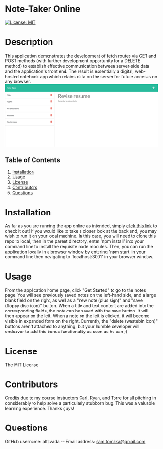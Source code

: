 # Note-Taker Online
[![License: MIT](https://img.shields.io/badge/License-MIT-yellow.svg)](https://opensource.org/licenses/MIT)
# Description
This application demonstrates the development of fetch routes via GET and POST methods (with further development opportunity for a DELETE method) to establish effective communication between server-side data and the application's front end. The result is essentially a digital, web-hosted notebook app which retains data on the server for future accesss on any browser.
![Sample screenshot of deployed site](./img/sample.png)
## Table of Contents
1. [Installation](#installation)
2. [Usage](#usage)
3. [License](#license)
4. [Contributors](#contributors)
5. [Questions](#questions)
# Installation
As far as you are running the app online as intended, simply [click this link](https://rocky-bastion-27592.herokuapp.com/) to check it out! If you would like to take a closer look at the back end, you may wish to run it on your local machine. In this case, you will need to clone this repo to local, then in the parent directory, enter 'npm install' into your command line to install the requisite node modules. Then, you can run the application locally in a browser window by entering 'npm start' in your command line then navigating to 'localhost:3001' in your browser window.
# Usage
From the application home page, click "Get Started" to go to the notes page. You will see previously saved notes on the left-hand side, and a large blank field on the right, as well as a "new note (plus sign)" and "save (floppy disc icon)" button. When a title and text content are added into the corresponding fields, the note can be saved with the save button. It will then appear on the left. When a note on the left is clicked, it will become visible in expanded form on the right. Currently, the "delete (wastebin icon)" buttons aren't attached to anything, but your humble developer will endeavor to add this bonus functionality as soon as he can ;)
# License
The MIT License
# Contributors
Credits due to my course instructors Carl, Ryan, and Torre for all pitching in considerably to help solve a particularly stubborn bug. This was a valuable learning experience. Thanks guys!
# Questions
GitHub username: altavada -- Email address: sam.tomaka@gmail.com